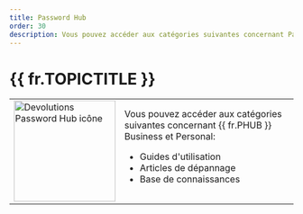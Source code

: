 ```yaml
---
title: Password Hub
order: 30
description: Vous pouvez accéder aux catégories suivantes concernant Password Hub ':' Guides d'utilisation, Articles de dépannage et Base de connaissances
---
```

# {{ fr.TOPICTITLE }} 
<table>
	<tr>
		<td>
<img src="https://webdevolutions.blob.core.windows.net/images/projects/password-hub/logos/password-hub-icon-shadow.svg" width="180" alt="Devolutions Password Hub icône">
		</td>
		<td>
Vous pouvez accéder aux catégories suivantes concernant {{ fr.PHUB }} Business et Personal: 
<ul>
  <li>Guides d'utilisation</li>
  <li>Articles de dépannage</li>
  <li>Base de connaissances</li>
</ul>
		</td>
	</tr>
</table>